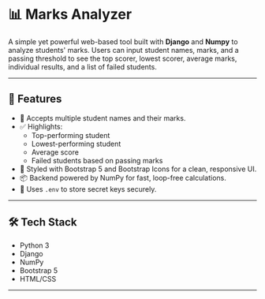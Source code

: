 # 📊 Marks Analyzer

A simple yet powerful web-based tool built with **Django** and **Numpy** to analyze students' marks. Users can input student names, marks, and a passing threshold to see the top scorer, lowest scorer, average marks, individual results, and a list of failed students.

---

## 🚀 Features

- 🔢 Accepts multiple student names and their marks.
- ✅ Highlights:
  - Top-performing student
  - Lowest-performing student
  - Average score
  - Failed students based on passing marks
- 🎨 Styled with Bootstrap 5 and Bootstrap Icons for a clean, responsive UI.
- 📦 Backend powered by NumPy for fast, loop-free calculations.
- 🔐 Uses `.env` to store secret keys securely.

---


## 🛠️ Tech Stack

- Python 3
- Django
- NumPy
- Bootstrap 5
- HTML/CSS

---

